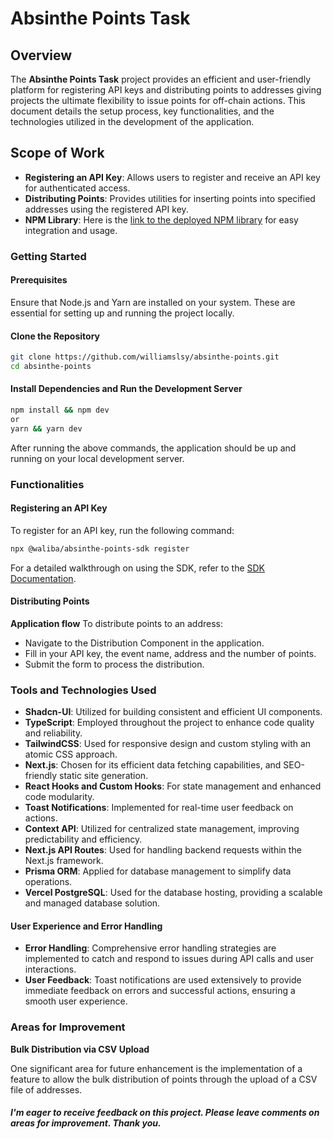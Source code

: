 # Absinthe Points Task

## Overview

The **Absinthe Points Task** project provides an efficient and user-friendly platform for registering API keys and distributing points to addresses giving projects the ultimate flexibility to issue points for off-chain actions. This document details the setup process, key functionalities, and the technologies utilized in the development of the application.

## Scope of Work

- **Registering an API Key**: Allows users to register and receive an API key for authenticated access.
- **Distributing Points**: Provides utilities for inserting points into specified addresses using the registered API key.
- **NPM Library**: Here is the [link to the deployed NPM library](https://www.npmjs.com/package/@waliba/absinthe-points-sdk) for easy integration and usage.

### Getting Started

#### Prerequisites

Ensure that Node.js and Yarn are installed on your system. These are essential for setting up and running the project locally.

#### Clone the Repository

```bash
git clone https://github.com/williamslsy/absinthe-points.git
cd absinthe-points
```

#### Install Dependencies and Run the Development Server

```bash
npm install && npm dev
or
yarn && yarn dev
```

After running the above commands, the application should be up and running on your local development server.

### Functionalities

#### Registering an API Key

To register for an API key, run the following command:

```bash
npx @waliba/absinthe-points-sdk register
```

For a detailed walkthrough on using the SDK, refer to the [SDK Documentation](https://github.com/williamslsy/absinthe-points-client/blob/main/README.md).

#### Distributing Points

**Application flow**
To distribute points to an address:

- Navigate to the Distribution Component in the application.
- Fill in your API key, the event name, address and the number of points.
- Submit the form to process the distribution.

### Tools and Technologies Used

- **Shadcn-UI**: Utilized for building consistent and efficient UI components.
- **TypeScript**: Employed throughout the project to enhance code quality and reliability.
- **TailwindCSS**: Used for responsive design and custom styling with an atomic CSS approach.
- **Next.js**: Chosen for its efficient data fetching capabilities, and SEO-friendly static site generation.
- **React Hooks and Custom Hooks**: For state management and enhanced code modularity.
- **Toast Notifications**: Implemented for real-time user feedback on actions.
- **Context API**: Utilized for centralized state management, improving predictability and efficiency.
- **Next.js API Routes**: Used for handling backend requests within the Next.js framework.
- **Prisma ORM**: Applied for database management to simplify data operations.
- **Vercel PostgreSQL**: Used for the database hosting, providing a scalable and managed database solution.

#### User Experience and Error Handling

- **Error Handling**: Comprehensive error handling strategies are implemented to catch and respond to issues during API calls and user interactions.
- **User Feedback**: Toast notifications are used extensively to provide immediate feedback on errors and successful actions, ensuring a smooth user experience.

### Areas for Improvement

**Bulk Distribution via CSV Upload**

One significant area for future enhancement is the implementation of a feature to allow the bulk distribution of points through the upload of a CSV file of addresses.

##### I'm eager to receive feedback on this project. Please leave comments on areas for improvement. Thank you.
